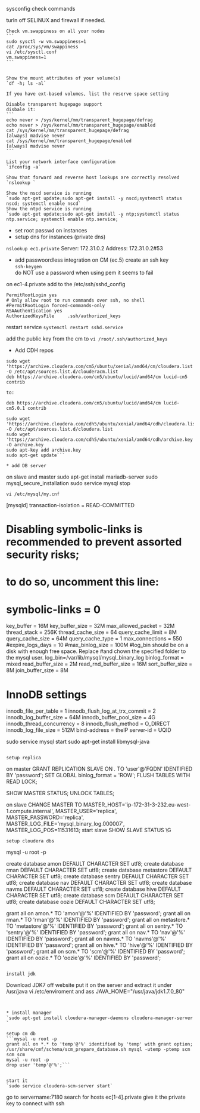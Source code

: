 sysconfig check commands

 turln off SELINUX and firewall if needed.


    Check vm.swappiness on all your nodes
    ```
    sudo sysctl -w vm.swappiness=1
    cat /proc/sys/vm/swappiness
    vi /etc/sysctl.conf
    vm.swappiness=1
    ```


    Show the mount attributes of your volume(s)
    `df -h; ls -al`

    If you have ext-based volumes, list the reserve space setting
    
    Disable transparent hugepage support
    disbale it:
    ```
    echo never > /sys/kernel/mm/transparent_hugepage/defrag
	echo never > /sys/kernel/mm/transparent_hugepage/enabled
    cat /sys/kernel/mm/transparent_hugepage/defrag
	[always] madvise never
	cat /sys/kernel/mm/transparent_hugepage/enabled
	[always] madvise never
    ```

    List your network interface configuration
    `ifconfig -a`

    Show that forward and reverse host lookups are correctly resolved
    `nslookup `

    Show the nscd service is running
    `sudo apt-get update;sudo apt-get install -y nscd;systemctl status nscd; systemctl enable nscd`
    Show the ntpd service is running
    `sudo apt-get update;sudo apt-get install -y ntp;systemctl status ntp.service; systemctl enable ntp.service; `

* set root passwd on instances
* setup dns for instances (private dns)
	
`nslookup ec1.private`
Server:		172.31.0.2
Address:	172.31.0.2#53

* add passwoordless integration
on CM (ec.5) create an ssh key  
`ssh-keygen`  
do NOT use a password when using pem it seems to fail

on ec1-4.private add to the /etc/ssh/sshd_config
```
PermitRootLogin yes
# Only allow root to run commands over ssh, no shell
#PermitRootLogin forced-commands-only
RSAAuthentication yes
AuthorizedKeysFile     .ssh/authorized_keys
```

restart service 
`systemctl restart sshd.service`

add the public key from the cm to 
`vi /root/.ssh/authorized_keys`


* Add CDH repos

```
sudo wget 'https://archive.cloudera.com/cm5/ubuntu/xenial/amd64/cm/cloudera.list' -O /etc/apt/sources.list.d/clouderacm.list
deb https://archive.cloudera.com/cm5/ubuntu/lucid/amd64/cm lucid-cm5 contrib

to:

deb https://archive.cloudera.com/cm5/ubuntu/lucid/amd64/cm lucid-cm5.0.1 contrib

sudo wget 'https://archive.cloudera.com/cdh5/ubuntu/xenial/amd64/cdh/cloudera.list' -O /etc/apt/sources.list.d/cloudera.list
sudo wget 'https://archive.cloudera.com/cdh5/ubuntu/xenial/amd64/cdh/archive.key' -O archive.key
sudo apt-key add archive.key
sudo apt-get update```

* add DB server

```
on slave and master
sudo apt-get install mariadb-server
sudo mysql_secure_installation
sudo service mysql stop
```
vi /etc/mysql/my.cnf
```
[mysqld]
transaction-isolation = READ-COMMITTED
# Disabling symbolic-links is recommended to prevent assorted security risks;
# to do so, uncomment this line:
# symbolic-links = 0
key_buffer = 16M
key_buffer_size = 32M
max_allowed_packet = 32M
thread_stack = 256K
thread_cache_size = 64
query_cache_limit = 8M
query_cache_size = 64M
query_cache_type = 1
max_connections = 550
#expire_logs_days = 10
#max_binlog_size = 100M
#log_bin should be on a disk with enough free space. Replace 
#and chown the specified folder to the mysql user.
log_bin=/var/lib/mysql/mysql_binary_log
binlog_format = mixed
read_buffer_size = 2M
read_rnd_buffer_size = 16M
sort_buffer_size = 8M
join_buffer_size = 8M
# InnoDB settings
innodb_file_per_table = 1
innodb_flush_log_at_trx_commit  = 2
innodb_log_buffer_size = 64M
innodb_buffer_pool_size = 4G
innodb_thread_concurrency = 8
innodb_flush_method = O_DIRECT
innodb_log_file_size = 512M
bind-address = theIP
server-id  = UQID

sudo service mysql start
sudo apt-get install libmysql-java
```

setup replica
```
on master
GRANT REPLICATION SLAVE ON *.* TO 'user'@'FQDN' IDENTIFIED BY 'password';
SET GLOBAL binlog_format = 'ROW';
FLUSH TABLES WITH READ LOCK;

SHOW MASTER STATUS;
UNLOCK TABLES;

on slave
CHANGE MASTER TO MASTER_HOST='ip-172-31-3-232.eu-west-1.compute.internal', MASTER_USER='replica', MASTER_PASSWORD='replica', MASTER_LOG_FILE='mysql_binary_log.000007', MASTER_LOG_POS=11531613;
start slave
SHOW SLAVE STATUS \G

```
setup cloudera dbs
```
mysql -u root -p

create database amon DEFAULT CHARACTER SET utf8;
create database rman DEFAULT CHARACTER SET utf8;
create database metastore DEFAULT CHARACTER SET utf8;
create database sentry DEFAULT CHARACTER SET utf8;
create database nav DEFAULT CHARACTER SET utf8;
create database navms DEFAULT CHARACTER SET utf8;
create database hive DEFAULT CHARACTER SET utf8;
create database scm DEFAULT CHARACTER SET utf8;
create database oozie DEFAULT CHARACTER SET utf8;



grant all on amon.* TO 'amon'@'%' IDENTIFIED BY 'password';
grant all on rman.* TO 'rman'@'%' IDENTIFIED BY 'password';
grant all on metastore.* TO 'metastore'@'%' IDENTIFIED BY 'password';
grant all on sentry.* TO 'sentry'@'%' IDENTIFIED BY 'password';
grant all on nav.* TO 'nav'@'%' IDENTIFIED BY 'password';
grant all on navms.* TO 'navms'@'%' IDENTIFIED BY 'password';
grant all on hive.* TO 'hive'@'%' IDENTIFIED BY 'password';
grant all on scm.* TO 'scm'@'%' IDENTIFIED BY 'password';
grant all on oozie.* TO 'oozie'@'%' IDENTIFIED BY 'password';
```

install jdk
```
Download JDK7 off website
put it on the server and extract it under /usr/java
vi /etc/enviroment and ass
JAVA_HOME="/usr/java/jdk1.7.0_80"
```


* install manager
`sudo apt-get install cloudera-manager-daemons cloudera-manager-server `

setup cm db
```mysal -u root -p
grant all on *.* to 'temp'@'%' identified by 'temp' with grant option;
/usr/share/cmf/schema/scm_prepare_database.sh mysql -utemp -ptemp scm scm scm
mysal -u root -p
drop user 'temp'@'%';```


start it
`sudo service cloudera-scm-server start`

```
go to servername:7180
search for hosts ec[1-4].private
give it the private key to connect with ssh
``` 